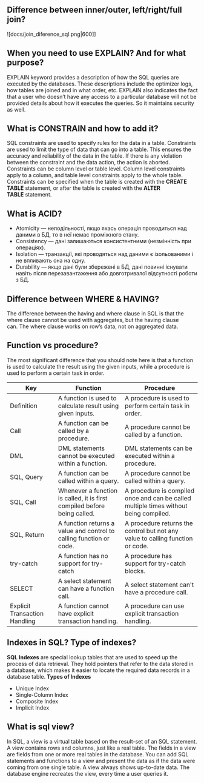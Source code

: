 ## Difference between inner/outer, left/right/full join?
![docs/join_diference_sql.png|600]]
## When you need to use EXPLAIN? And for what purpose?
EXPLAIN keyword provides a description of how the SQL queries are executed by the databases. These descriptions include the optimizer logs, how tables are joined and in what order, etc. EXPLAIN also indicates the fact that a user who doesn’t have any access to a particular database will not be provided details about how it executes the queries. So it maintains security as well.
## What is CONSTRAIN and how to add it?
SQL constraints are used to specify rules for the data in a table.
Constraints are used to limit the type of data that can go into a table. This ensures the accuracy and reliability of the data in the table. If there is any violation between the constraint and the data action, the action is aborted.
Constraints can be column level or table level. Column level constraints apply to a column, and table level constraints apply to the whole table.
Constraints can be specified when the table is created with the **CREATE TABLE** statement, or after the table is created with the **ALTER TABLE** statement.
## What is ACID?
- Atomicity — неподільності, якщо якась операція проводиться над даними в БД, то в неї немає проміжного стану.
- Consistency — дані залишаються консистентними (незмінність при операціях).
- Isolation — транзакції, які проводяться над даними є ізольованими і не впливають она на одну.
- Durability — якщо дані були збережені в БД, дані повинні існувати навіть після перезавантаження або довготривалої відсутності роботи з БД.
## Difference between WHERE & HAVING?
The difference between the having and where clause in SQL is that the where clause cannot be used with aggregates, but the having clause can. The where clause works on row’s data, not on aggregated data.
## Function vs procedure?
The most significant difference that you should note here is that a function is used to calculate the result using the given inputs, while a procedure is used to perform a certain task in order.

| **Key**                       | **Function**                                                             | **Procedure**                                                                         |
| ----------------------------- | ------------------------------------------------------------------------ | ------------------------------------------------------------------------------------- |
| Definition                    | A function is used to calculate result using given inputs.               | A procedure is used to perform certain task in order.                                 |
| Call                          | A function can be called by a procedure.                                 | A procedure cannot be called by a function.                                           |
| DML                           | DML statements cannot be executed within a function.                     | DML statements can be executed within a procedure.                                    |
| SQL, Query                    | A function can be called within a query.                                 | A procedure cannot be called within a query.                                          |
| SQL, Call                     | Whenever a function is called, it is first compiled before being called. | A procedure is compiled once and can be called multiple times without being compiled. |
| SQL, Return                   | A function returns a value and control to calling function or code.      | A procedure returns the control but not any value to calling function or code.        |
| try-catch                     | A function has no support for try-catch                                  | A procedure has support for try-catch blocks.                                         |
| SELECT                        | A select statement can have a function call.                             | A select statement can't have a procedure call.                                       |
| Explicit Transaction Handling | A function cannot have explicit transaction handling.                    | A procedure can use explicit transaction handling.                                    |
## Indexes in SQL? Type of indexes?
**SQL Indexes** are special lookup tables that are used to speed up the process of data retrieval. They hold pointers that refer to the data stored in a database, which makes it easier to locate the required data records in a database table.
**Types of Indexes**
- Unique Index
- Single-Column Index
- Composite Index
- Implicit Index
## What is sql view?
In SQL, a view is a virtual table based on the result-set of an SQL statement.
A view contains rows and columns, just like a real table. The fields in a view are fields from one or more real tables in the database.
You can add SQL statements and functions to a view and present the data as if the data were coming from one single table.
A view always shows up-to-date data. The database engine recreates the view, every time a user queries it.
